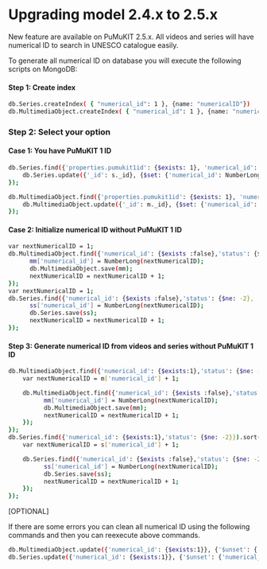 Upgrading model 2.4.x to 2.5.x
==============================

New feature are available on PuMuKIT 2.5.x. All videos and series will have numerical ID to search in UNESCO catalogue easily.

To generate all numerical ID on database you will execute the following scripts on MongoDB:

#### Step 1: Create index

```bash
db.Series.createIndex( { "numerical_id": 1 }, {name: "numericalID"})
db.MultimediaObject.createIndex( { "numerical_id": 1 }, {name: "numericalID"})
``` 

### Step 2: Select your option

#### Case 1: You have PuMuKIT 1 ID

```bash
db.Series.find({'properties.pumukit1id': {$exists: 1}, 'numerical_id': {$exists: false}}).snapshot().forEach(function(s) {
    db.Series.update({'_id': s._id}, {$set: {'numerical_id': NumberLong(s.properties.pumukit1id)}});
});

db.MultimediaObject.find({'properties.pumukit1id': {$exists: 1}, 'numerical_id': {$exists: false}}).snapshot().forEach(function(m) {
    db.MultimediaObject.update({'_id': m._id}, {$set: {'numerical_id': NumberLong(m.properties.pumukit1id)}});
});
```

#### Case 2: Initialize numerical ID without PuMuKIT 1 ID

```bash
var nextNumericalID = 1;
db.MultimediaObject.find({'numerical_id': {$exists :false},'status': {$ne: -2}, 'properties.pumukit1id': {$exists: false}}).forEach(function(mm) {
      mm['numerical_id'] = NumberLong(nextNumericalID);
      db.MultimediaObject.save(mm);
      nextNumericalID = nextNumericalID + 1;
});
var nextNumericalID = 1;
db.Series.find({'numerical_id': {$exists :false},'status': {$ne: -2}, 'properties.pumukit1id': {$exists: false}}).forEach(function(ss) {
      ss['numerical_id'] = NumberLong(nextNumericalID);
      db.Series.save(ss);
      nextNumericalID = nextNumericalID + 1;
});
```

#### Step 3: Generate numerical ID from videos and series without PuMuKIT 1 ID

```bash
db.MultimediaObject.find({'numerical_id': {$exists:1},'status': {$ne: -2}}).sort({'numerical_id': -1}).limit(1).forEach(function(m) {
    var nextNumericalID = m['numerical_id'] + 1;

    db.MultimediaObject.find({'numerical_id': {$exists :false},'status': {$ne: -2}, 'properties.pumukit1id': {$exists: false}}).forEach(function(mm) {
          mm['numerical_id'] = NumberLong(nextNumericalID);
          db.MultimediaObject.save(mm);
          nextNumericalID = nextNumericalID + 1;
    });
});
db.Series.find({'numerical_id': {$exists:1},'status': {$ne: -2}}).sort({'numerical_id': -1}).limit(1).forEach(function(s) {
    var nextNumericalID = s['numerical_id'] + 1;

    db.Series.find({'numerical_id': {$exists :false},'status': {$ne: -2}, 'properties.pumukit1id': {$exists: false}}).forEach(function(ss) {
          ss['numerical_id'] = NumberLong(nextNumericalID);
          db.Series.save(ss);
          nextNumericalID = nextNumericalID + 1;
    });
});
```

[OPTIONAL]

If there are some errors you can clean all numerical ID using the following commands and then you can reexecute above commands.

```bash
db.MultimediaObject.update({'numerical_id': {$exists:1}}, {'$unset': {'numerical_id': ''}}, {multi:true});
db.Series.update({'numerical_id': {$exists:1}}, {'$unset': {'numerical_id': ''}}, {multi:true});
```